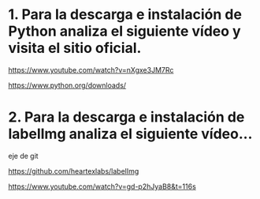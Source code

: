 # 1. Para la descarga e instalación de Python analiza el siguiente vídeo y visita el sitio oficial.

https://www.youtube.com/watch?v=nXgxe3JM7Rc

https://www.python.org/downloads/

# 2. Para la descarga e instalación de labelImg analiza el siguiente vídeo...
 eje de git
 
 https://github.com/heartexlabs/labelImg
 
 https://www.youtube.com/watch?v=gd-p2hJyaB8&t=116s

